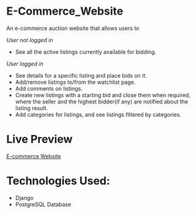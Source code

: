 # E-Commerce_Website
An e-commerce auction website that allows users to 

*User not logged in*
- See all the active listings currently available for bidding.

*User logged in*
- See details for a specific listing and place bids on it.
- Add/remove listings to/from the watchlist page.
- Add comments on listings. 
- Create new listings with a starting bid and close them when required, where the seller and the highest bidder(if any) are notified about the listing result.
- Add categories for listings, and see listings filtered by categories. 

# Live Preview
[E-commerce Website](https://ecommerce-auctions-app.herokuapp.com/)

# Technologies Used:

- Django
- PostgreSQL Database 
